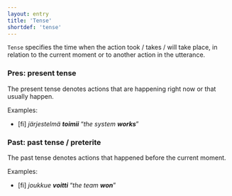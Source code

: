 ```yaml
---
layout: entry
title: 'Tense'
shortdef: 'tense'
---
```


`Tense` specifies the time when the action took / takes / will take
place, in relation to the current moment or to another action in the
utterance.

### Pres: present tense

The present tense denotes actions that are happening right now or that
usually happen.

Examples:

* [fi] _järjestelmä **toimii**_ “_the system **works**_”

### Past: past tense / preterite

The past tense denotes actions that happened before the current
moment.

Examples:

* [fi] _joukkue **voitti**_ “_the team **won**_”
